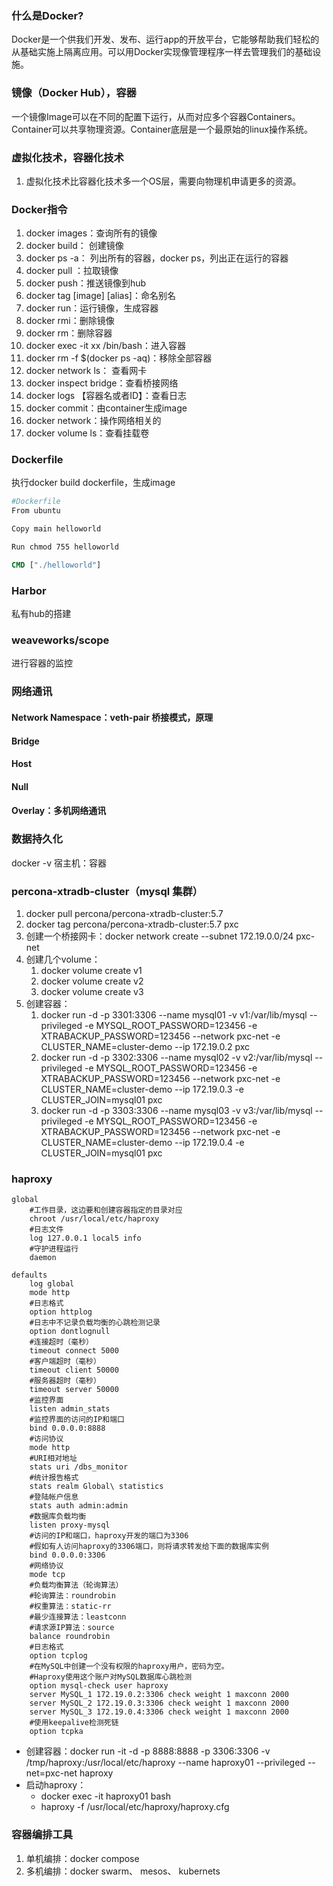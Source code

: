 ### 什么是Docker?

Docker是一个供我们开发、发布、运行app的开放平台，它能够帮助我们轻松的从基础实施上隔离应用。可以用Docker实现像管理程序一样去管理我们的基础设施。



### 镜像（Docker Hub），容器

一个镜像Image可以在不同的配置下运行，从而对应多个容器Containers。Container可以共享物理资源。Container底层是一个最原始的linux操作系统。



### 虚拟化技术，容器化技术

1. 虚拟化技术比容器化技术多一个OS层，需要向物理机申请更多的资源。



### Docker指令

1. docker images：查询所有的镜像
2. docker build： 创建镜像
3. docker ps -a： 列出所有的容器，docker  ps，列出正在运行的容器
4. docker pull ：拉取镜像
5. docker push：推送镜像到hub
6. docker tag [image] [alias]：命名别名
7. docker run：运行镜像，生成容器
8. docker rmi：删除镜像
9. docker rm：删除容器
10. docker exec -it xx /bin/bash：进入容器
11. docker  rm -f  $(docker ps -aq)：移除全部容器
12. docker  network ls： 查看网卡
13. docker inspect bridge：查看桥接网络 
14. docker logs 【容器名或者ID】：查看日志
15. docker commit：由container生成image
16. docker network：操作网络相关的
17. docker volume ls：查看挂载卷





### Dockerfile

执行docker build dockerfile，生成image

```dockerfile
#Dockerfile
From ubuntu

Copy main helloworld

Run chmod 755 helloworld

CMD ["./helloworld"]
```







### Harbor

私有hub的搭建



### weaveworks/scope

进行容器的监控



### 网络通讯

#### Network Namespace：veth-pair 桥接模式，原理

#### Bridge

#### Host

#### Null

#### Overlay：多机网络通讯





### 数据持久化

docker -v 宿主机：容器



### percona-xtradb-cluster（mysql 集群）

1. docker pull percona/percona-xtradb-cluster:5.7
2. docker tag percona/percona-xtradb-cluster:5.7 pxc
3. 创建一个桥接网卡：docker network create  --subnet 172.19.0.0/24 pxc-net
4. 创建几个volume：
   1. docker volume create v1
   2. docker volume create v2
   3. docker volume create v3
5. 创建容器：
   1. docker run -d -p 3301:3306 --name mysql01 -v v1:/var/lib/mysql --privileged -e MYSQL_ROOT_PASSWORD=123456 -e XTRABACKUP_PASSWORD=123456  --network pxc-net -e CLUSTER_NAME=cluster-demo --ip 172.19.0.2 pxc
   2. docker run -d -p 3302:3306 --name mysql02 -v v2:/var/lib/mysql --privileged -e MYSQL_ROOT_PASSWORD=123456 -e XTRABACKUP_PASSWORD=123456  --network pxc-net -e CLUSTER_NAME=cluster-demo --ip 172.19.0.3  -e CLUSTER_JOIN=mysql01 pxc
   3. docker run -d -p 3303:3306 --name mysql03 -v v3:/var/lib/mysql --privileged -e MYSQL_ROOT_PASSWORD=123456 -e XTRABACKUP_PASSWORD=123456  --network pxc-net -e CLUSTER_NAME=cluster-demo --ip 172.19.0.4  -e CLUSTER_JOIN=mysql01  pxc



### haproxy

```
global
	#工作目录，这边要和创建容器指定的目录对应 
	chroot /usr/local/etc/haproxy 
	#日志文件 
	log 127.0.0.1 local5 info 
	#守护进程运行 
	daemon
	
defaults 
	log global 
	mode http 
	#日志格式 
	option httplog 
	#日志中不记录负载均衡的心跳检测记录 
	option dontlognull 
	#连接超时（毫秒） 
	timeout connect 5000 
	#客户端超时（毫秒） 
	timeout client 50000 
	#服务器超时（毫秒） 
	timeout server 50000 
	#监控界面 
	listen admin_stats 
	#监控界面的访问的IP和端口 
	bind 0.0.0.0:8888 
	#访问协议 
	mode http 
	#URI相对地址 
	stats uri /dbs_monitor 
	#统计报告格式 
	stats realm Global\ statistics 
	#登陆帐户信息 
	stats auth admin:admin 
	#数据库负载均衡 
	listen proxy-mysql 
	#访问的IP和端口，haproxy开发的端口为3306 
	#假如有人访问haproxy的3306端口，则将请求转发给下面的数据库实例 
	bind 0.0.0.0:3306 
	#网络协议 
	mode tcp 
	#负载均衡算法（轮询算法） 
	#轮询算法：roundrobin 
	#权重算法：static-rr 
	#最少连接算法：leastconn 
	#请求源IP算法：source 
	balance roundrobin 
	#日志格式 
	option tcplog 
	#在MySQL中创建一个没有权限的haproxy用户，密码为空。
	#Haproxy使用这个账户对MySQL数据库心跳检测 
	option mysql-check user haproxy 
	server MySQL_1 172.19.0.2:3306 check weight 1 maxconn 2000 
	server MySQL_2 172.19.0.3:3306 check weight 1 maxconn 2000 
	server MySQL_3 172.19.0.4:3306 check weight 1 maxconn 2000 
	#使用keepalive检测死链 
	option tcpka
```

- 创建容器：docker run -it -d -p 8888:8888 -p 3306:3306 -v /tmp/haproxy:/usr/local/etc/haproxy --name haproxy01 --privileged --net=pxc-net haproxy 
- 启动haproxy：
  - docker exec -it haproxy01 bash 
  - haproxy -f /usr/local/etc/haproxy/haproxy.cfg 

### 容器编排工具

1. 单机编排：docker compose
2. 多机编排：docker swarm、 mesos、 kubernets